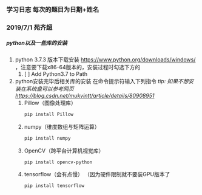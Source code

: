 ### 学习日志 每次的题目为日期+姓名

### 2019/7/1 苑齐超
##### python以及一些库的安装
1. python 3.7.3 版本下载安装  https://www.python.org/downloads/windows/ ，注意要下载x86-64版本的，安装过程时勾选下方的  
   1.  [ ] Add Python3.7 to Path 
2. python安装完毕后相关库的安装 在命令提示符输入下列指令
*tip: 如果不想安装在系统盘可以参考网页 https://blog.csdn.net/mukvintt/article/details/80908951* 
   1. Pillow（图像处理库）
        ``` bash
        pip install Pillow
        ```
    2. numpy（维度数组与矩阵运算）
        ``` bash
        pip install numpy
        ```
    3. OpenCV（跨平台计算机视觉库）
        ``` bash
        pip install opencv-python
        ```
    4. tensorflow（会有点慢） （因为硬件限制就不要装GPU版本了
        ``` bash
        pip install tensorflow 
        ```
